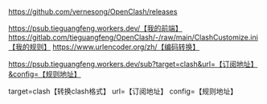 https://github.com/vernesong/OpenClash/releases

https://psub.tieguangfeng.workers.dev/【我的前端】
https://gitlab.com/tieguangfeng/OpenClash/-/raw/main/ClashCustomize.ini【我的规则】
https://www.urlencoder.org/zh/【编码转换】

https://psub.tieguangfeng.workers.dev/sub?target=clash&url=【订阅地址】&config=【规则地址】

target=clash【转换clash格式】
url=【订阅地址】
config=【规则地址】

